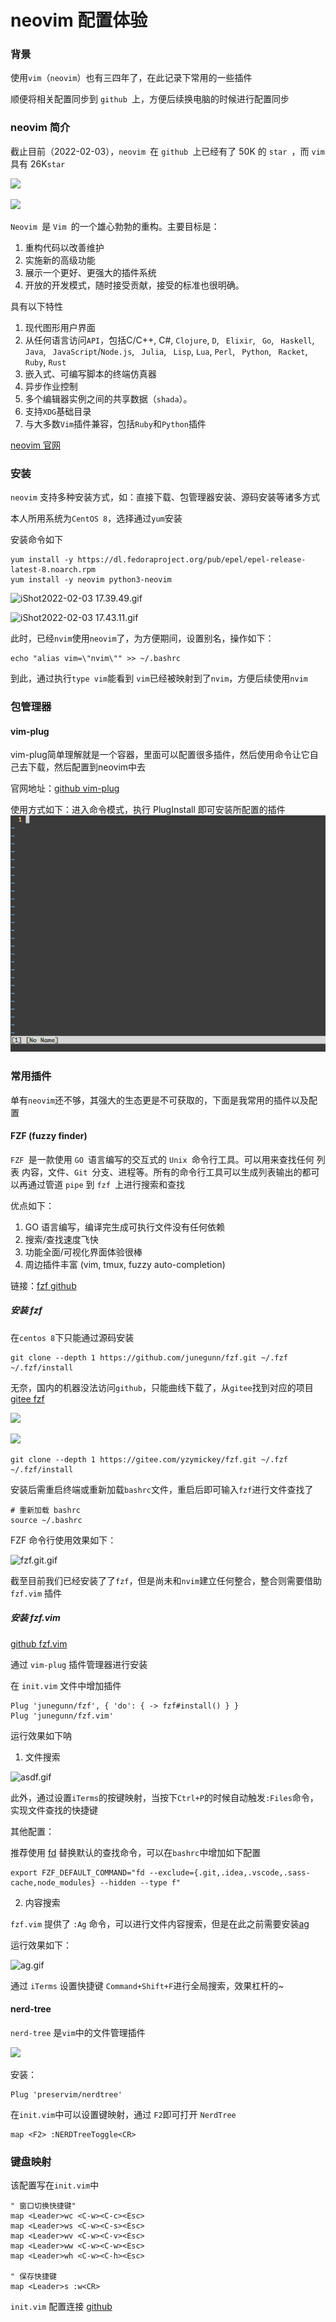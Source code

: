 # neovim 配置体验

### 背景

使用`vim`（`neovim`）也有三四年了，在此记录下常用的一些插件

顺便将相关配置同步到 `github `上，方便后续换电脑的时候进行配置同步

### neovim 简介

截止目前（2022-02-03），`neovim `在 `github `上已经有了 50K 的 `star `，而 `vim `具有 26K`star` 

![](https://fudongdong-statics.oss-cn-beijing.aliyuncs.com/images/20220203/933d2b5126eb4e888ffbd54a4b937797.png?x-oss-process=style/z.wiki)

![](https://fudongdong-statics.oss-cn-beijing.aliyuncs.com/images/20220203/6c435b23da3747e19681934ebdbe562e.png?x-oss-process=style/z.wiki)

`Neovim `是 `Vim `的一个雄心勃勃的重构。主要目标是：

1. 重构代码以改善维护
2. 实施新的高级功能
3. 展示一个更好、更强大的插件系统
4. 开放的开发模式，随时接受贡献，接受的标准也很明确。

具有以下特性

1. 现代图形用户界面
2. 从任何语言访问`API`，包括C/C++, C#, `Clojure`, `D`, ` Elixir`, ` Go`, ` Haskell`, ` Java`, ` JavaScript`/`Node.js`, ` Julia`, ` Lisp`, `Lua`, `Perl`, ` Python`, ` Racket`, ` Ruby`, `Rust` 
3. 嵌入式、可编写脚本的终端仿真器
4. 异步作业控制
5. 多个编辑器实例之间的共享数据（`shada`）。
6. 支持`XDG`基础目录
7. 与大多数`Vim`插件兼容，包括`Ruby`和`Python`插件

[neovim 官网](https://neovim.io/)

### 安装


`neovim` 支持多种安装方式，如：直接下载、包管理器安装、源码安装等诸多方式

本人所用系统为`CentOS 8`，选择通过`yum`安装

安装命令如下

```shell
yum install -y https://dl.fedoraproject.org/pub/epel/epel-release-latest-8.noarch.rpm
yum install -y neovim python3-neovim
```

![iShot2022-02-03 17.39.49.gif](https://fudongdong-statics.oss-cn-beijing.aliyuncs.com/images/20220203/50a8b21c9aed4349af93e5a52a8cb6b2.gif)

![iShot2022-02-03 17.43.11.gif](https://fudongdong-statics.oss-cn-beijing.aliyuncs.com/images/20220203/f8c164e653644520a180a475421236d4.gif)


此时，已经`nvim`使用`neovim`了，为方便期间，设置别名，操作如下：

```shell
echo "alias vim=\"nvim\"" >> ~/.bashrc
```

到此，通过执行`type vim`能看到 `vim`已经被映射到了`nvim`，方便后续使用`nvim`

### 包管理器

#### vim-plug

vim-plug简单理解就是一个容器，里面可以配置很多插件，然后使用命令让它自己去下载，然后配置到neovim中去

官网地址：[github vim-plug](https://github.com/junegunn/vim-plug)

使用方式如下：进入命令模式，执行 PlugInstall 即可安装所配置的插件
![](https://raw.githubusercontent.com/junegunn/i/master/vim-plug/installer.gif)

### 常用插件

单有`neovim`还不够，其强大的生态更是不可获取的，下面是我常用的插件以及配置

#### FZF (fuzzy finder)

`FZF `是一款使用 `GO `语言编写的交互式的 `Unix `命令行工具。可以用来查找任何 列表 内容，文件、`Git `分支、进程等。所有的命令行工具可以生成列表输出的都可以再通过管道 `pipe` 到 `fzf `上进行搜索和查找

优点如下：
1. GO 语言编写，编译完生成可执行文件没有任何依赖
2. 搜索/查找速度飞快
3. 功能全面/可视化界面体验很棒
4. 周边插件丰富 (vim, tmux, fuzzy auto-completion)

链接：[fzf github](https://github.com/junegunn/fzf)

##### 安装 fzf

在`centos 8`下只能通过源码安装

```shell
git clone --depth 1 https://github.com/junegunn/fzf.git ~/.fzf
~/.fzf/install
```

无奈，国内的机器没法访问`github`，只能曲线下载了，从`gitee`找到对应的项目 [gitee fzf](https://gitee.com/yzymickey/fzf?_from=gitee_search)

![](https://fudongdong-statics.oss-cn-beijing.aliyuncs.com/images/20220203/ac739d17ec2f4797ac5badbcbae8251b.png?x-oss-process=style/z.wiki)

![](https://fudongdong-statics.oss-cn-beijing.aliyuncs.com/images/20220203/892222cc5823444ebf5f0409ccb3a174.png?x-oss-process=style/z.wiki)



```shell
git clone --depth 1 https://gitee.com/yzymickey/fzf.git ~/.fzf
~/.fzf/install
```


安装后需重启终端或重新加载`bashrc`文件，重启后即可输入`fzf`进行文件查找了


```shell
# 重新加载 bashrc
source ~/.bashrc
```

FZF 命令行使用效果如下：

![fzf.git.gif](https://fudongdong-statics.oss-cn-beijing.aliyuncs.com/images/20220203/a6a3e01357eb4752aa76d1c5f7265cf0.gif)

截至目前我们已经安装了了`fzf`，但是尚未和`nvim`建立任何整合，整合则需要借助 `fzf.vim` 插件


##### 安装 fzf.vim

[github fzf.vim](https://github.com/junegunn/fzf.vim)

通过 `vim-plug` 插件管理器进行安装

在 `init.vim` 文件中增加插件

```shell
Plug 'junegunn/fzf', { 'do': { -> fzf#install() } }
Plug 'junegunn/fzf.vim'
```

运行效果如下呐

1. 文件搜索

![asdf.gif](https://fudongdong-statics.oss-cn-beijing.aliyuncs.com/images/20220203/b25e996392df47369cc92dbbab85fc7f.gif)

此外，通过设置`iTerms`的按键映射，当按下`Ctrl+P`的时候自动触发`:Files`命令，实现文件查找的快捷键

其他配置：

推荐使用 [fd](https://github.com/sharkdp/fd) 替换默认的查找命令，可以在`bashrc`中增加如下配置
```shell
export FZF_DEFAULT_COMMAND="fd --exclude={.git,.idea,.vscode,.sass-cache,node_modules} --hidden --type f"
```


2. 内容搜索

`fzf.vim` 提供了 `:Ag` 命令，可以进行文件内容搜索，但是在此之前需要安装[ag](https://github.com/ggreer/the_silver_searcher)

运行效果如下：

![ag.gif](https://fudongdong-statics.oss-cn-beijing.aliyuncs.com/images/20220203/fbc3b5b87e5b467392d4942ccc48c154.gif)


通过 `iTerms` 设置快捷键 `Command+Shift+F`进行全局搜索，效果杠杆的~


#### nerd-tree

`nerd-tree` 是`vim`中的文件管理插件

![](https://fudongdong-statics.oss-cn-beijing.aliyuncs.com/images/20220203/76de3d0cf73649a496d708f801353b6c.png?x-oss-process=style/z.wiki)

安装：
```shell
Plug 'preservim/nerdtree'
```

在`init.vim`中可以设置键映射，通过 `F2`即可打开 `NerdTree`

```shell
map <F2> :NERDTreeToggle<CR>
```


### 键盘映射

该配置写在`init.vim`中

```shell
" 窗口切换快捷键"
map <Leader>wc <C-w><C-c><Esc>
map <Leader>ws <C-w><C-s><Esc>
map <Leader>wv <C-w><C-v><Esc>
map <Leader>ww <C-w><C-w><Esc>
map <Leader>wh <C-w><C-h><Esc>

" 保存快捷键
map <Leader>s :w<CR>

```


`init.vim` 配置连接 [github](https://github.com/yihuaxiang/neovim-config/blob/main/neovim_init.vim)
